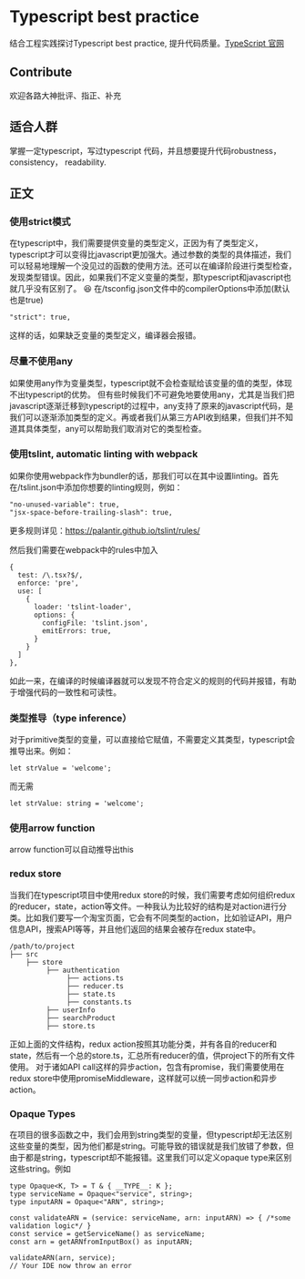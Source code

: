 # Typescript best practice

结合工程实践探讨Typescript best practice, 提升代码质量。[TypeScript 官网](https://www.typescriptlang.org/)

## Contribute
欢迎各路大神批评、指正、补充

## 适合人群
掌握一定typescript，写过typescript 代码，并且想要提升代码robustness， consistency， readability.

## 正文

### 使用strict模式
在typescript中，我们需要提供变量的类型定义，正因为有了类型定义，typescript才可以变得比javascript更加强大。通过参数的类型的具体描述，我们可以轻易地理解一个没见过的函数的使用方法。还可以在编译阶段进行类型检查，发现类型错误。因此，如果我们不定义变量的类型，那typescript和javascript也就几乎没有区别了。 :laughing:
在/tsconfig.json文件中的compilerOptions中添加(默认也是true)
```
"strict": true,
```
这样的话，如果缺乏变量的类型定义，编译器会报错。


### 尽量不使用any
如果使用any作为变量类型，typescript就不会检查赋给该变量的值的类型，体现不出typescript的优势。 但有些时候我们不可避免地要使用any，尤其是当我们把javascript逐渐迁移到typescript的过程中，any支持了原来的javascript代码，是我们可以逐渐添加类型的定义。再或者我们从第三方API收到结果，但我们并不知道其具体类型，any可以帮助我们取消对它的类型检查。

### 使用tslint, automatic linting with webpack
如果你使用webpack作为bundler的话，那我们可以在其中设置linting。首先在/tslint.json中添加你想要的linting规则，例如：
```
"no-unused-variable": true,
"jsx-space-before-trailing-slash": true,
```
更多规则详见：https://palantir.github.io/tslint/rules/

然后我们需要在webpack中的rules中加入
```
{
  test: /\.tsx?$/,
  enforce: 'pre',
  use: [
    {
      loader: 'tslint-loader',
      options: {
        configFile: 'tslint.json',
        emitErrors: true,
      }
    }
  ]
},
```
如此一来，在编译的时候编译器就可以发现不符合定义的规则的代码并报错，有助于增强代码的一致性和可读性。

### 类型推导（type inference）
对于primitive类型的变量，可以直接给它赋值，不需要定义其类型，typescript会推导出来。例如：
```
let strValue = 'welcome';
```
而无需
```
let strValue: string = 'welcome';
```

### 使用arrow function
arrow function可以自动推导出this

### redux store
当我们在typescript项目中使用redux store的时候，我们需要考虑如何组织redux的reducer，state，action等文件。一种我认为比较好的结构是对action进行分类。比如我们要写一个淘宝页面，它会有不同类型的action，比如验证API，用户信息API，搜索API等等，并且他们返回的结果会被存在redux state中。
```plain
/path/to/project
├── src
    ├── store
         ├── authentication
              ├── actions.ts
              ├── reducer.ts
              ├── state.ts
              ├── constants.ts
         ├── userInfo
         ├── searchProduct
         ├── store.ts

```
正如上面的文件结构，redux action按照其功能分类，并有各自的reducer和state，然后有一个总的store.ts，汇总所有reducer的值，供project下的所有文件使用。
对于诸如API call这样的异步action，包含有promise，我们需要使用在redux store中使用promiseMiddleware，这样就可以统一同步action和异步action。

### Opaque Types
在项目的很多函数之中，我们会用到string类型的变量，但typescript却无法区别这些变量的类型，因为他们都是string。可能导致的错误就是我们放错了参数，但由于都是string，typescript却不能报错。这里我们可以定义opaque type来区别这些string。例如
```
type Opaque<K, T> = T & { __TYPE__: K };
type serviceName = Opaque<"service", string>;
type inputARN = Opaque<"ARN", string>;

const validateARN = (service: serviceName, arn: inputARN) => { /*some validation logic*/ }
const service = getServiceName() as serviceName;
const arn = getARNfromInputBox() as inputARN;

validateARN(arn, service);
// Your IDE now throw an error
```

